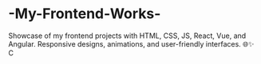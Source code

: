 # -My-Frontend-Works-
Showcase of my frontend projects with HTML, CSS, JS, React, Vue, and Angular. Responsive designs, animations, and user-friendly interfaces. 🌐✨  C
